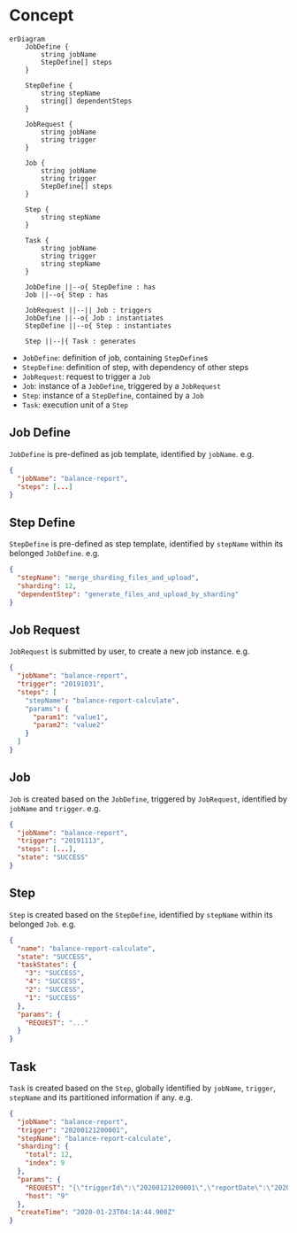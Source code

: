 # Concept

``` mermaid
erDiagram
    JobDefine {
        string jobName
        StepDefine[] steps
    }
    
    StepDefine {
        string stepName
        string[] dependentSteps
    }
    
    JobRequest {
        string jobName
        string trigger
    }
    
    Job {
        string jobName
        string trigger
        StepDefine[] steps
    }
    
    Step {
        string stepName
    }
    
    Task {
        string jobName
        string trigger
        string stepName
    }

    JobDefine ||--o{ StepDefine : has
    Job ||--o{ Step : has
    
    JobRequest ||--|| Job : triggers
    JobDefine ||--o{ Job : instantiates
    StepDefine ||--o{ Step : instantiates
    
    Step ||--|{ Task : generates
```

- `JobDefine`: definition of job, containing `StepDefine`s
- `StepDefine`: definition of step, with dependency of other steps
- `JobRequest`: request to trigger a `Job`
- `Job`: instance of a `JobDefine`, triggered by a `JobRequest`
- `Step`: instance of a `StepDefine`, contained by a `Job`
- `Task`: execution unit of a `Step`

## Job Define

`JobDefine` is pre-defined as job template, identified by `jobName`. e.g.

``` json
{
  "jobName": "balance-report",
  "steps": [...]
}
```

## Step Define

`StepDefine` is pre-defined as step template, identified by `stepName` within its belonged `JobDefine`. e.g.

``` json
{
  "stepName": "merge_sharding_files_and_upload",
  "sharding": 12,
  "dependentStep": "generate_files_and_upload_by_sharding"
}
```

## Job Request

`JobRequest` is submitted by user, to create a new job instance. e.g.

``` json
{
  "jobName": "balance-report",
  "trigger": "20191031",
  "steps": [
    "stepName": "balance-report-calculate",
    "params": {
      "param1": "value1",
      "param2": "value2"
    }
  ]
}
```

## Job

`Job` is created based on the `JobDefine`, triggered by `JobRequest`, identified by `jobName` and `trigger`. e.g.

``` json
{
  "jobName": "balance-report",
  "trigger": "20191113", 
  "steps": [...],
  "state": "SUCCESS"
}
```

## Step

`Step` is created based on the `StepDefine`, identified by `stepName` within its belonged `Job`. e.g.

``` json
{
  "name": "balance-report-calculate",
  "state": "SUCCESS",
  "taskStates": {
    "3": "SUCCESS",
    "4": "SUCCESS",
    "2": "SUCCESS",
    "1": "SUCCESS"
  },
  "params": {
    "REQUEST": "..."
  }
}
```

## Task

`Task` is created based on the `Step`, globally identified by `jobName`, `trigger`, `stepName` and its partitioned information if any. e.g.

``` json
{
  "jobName": "balance-report",
  "trigger": "20200121200001",
  "stepName": "balance-report-calculate",
  "sharding": {
    "total": 12,
    "index": 9
  },
  "params": {
    "REQUEST": "{\"triggerId\":\"20200121200001\",\"reportDate\":\"2020-01-21\"}",
    "host": "9"
  },
  "createTime": "2020-01-23T04:14:44.900Z"
}
```
